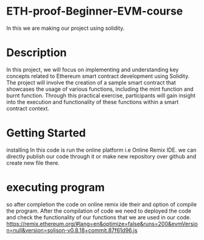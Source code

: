 # ETH-proof-Beginner-EVM-course
In this we are making our project using solidity.

# Description
In this project, we will focus on implementing and understanding key concepts related to Ethereum smart contract development using Solidity. The project will involve the creation of a sample smart contract that showcases the usage of various functions, including the mint function and burnt function. Through this practical exercise, participants will gain insight into the execution and functionality of these functions within a smart contract context.


# Getting Started
installing
In this code is run the online platform i.e Online Remix IDE. we can directly publish our code through it or make new repository over github and create new file there.

# executing program
so after completion the code on online remix ide their and option of compile the program. After the compilation of code we need to deployed the code and check the functionality of our functions that we are used in our code.
https://remix.ethereum.org/#lang=en&optimize=false&runs=200&evmVersion=null&version=soljson-v0.8.18+commit.87f61d96.js